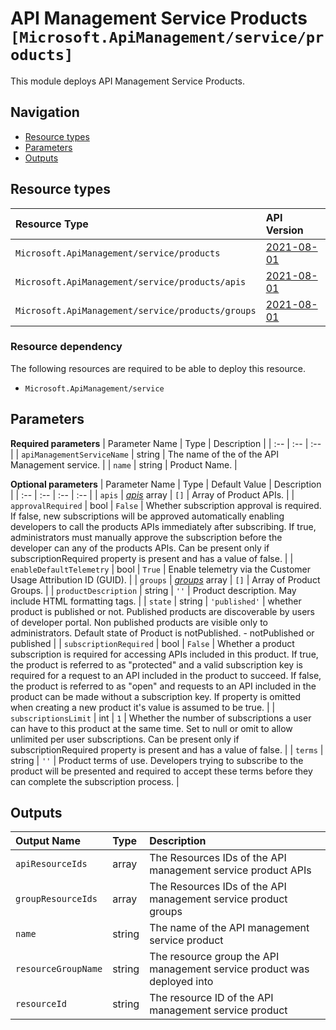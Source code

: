# API Management Service Products `[Microsoft.ApiManagement/service/products]`

This module deploys API Management Service Products.

## Navigation

- [Resource types](#Resource-types)
- [Parameters](#Parameters)
- [Outputs](#Outputs)

## Resource types

| Resource Type | API Version |
| :-- | :-- |
| `Microsoft.ApiManagement/service/products` | [2021-08-01](https://docs.microsoft.com/en-us/azure/templates/Microsoft.ApiManagement/2021-08-01/service/products) |
| `Microsoft.ApiManagement/service/products/apis` | [2021-08-01](https://docs.microsoft.com/en-us/azure/templates/Microsoft.ApiManagement/2021-08-01/service/products/apis) |
| `Microsoft.ApiManagement/service/products/groups` | [2021-08-01](https://docs.microsoft.com/en-us/azure/templates/Microsoft.ApiManagement/2021-08-01/service/products/groups) |

### Resource dependency

The following resources are required to be able to deploy this resource.

- `Microsoft.ApiManagement/service`

## Parameters

**Required parameters**
| Parameter Name | Type | Description |
| :-- | :-- | :-- |
| `apiManagementServiceName` | string | The name of the of the API Management service. |
| `name` | string | Product Name. |

**Optional parameters**
| Parameter Name | Type | Default Value | Description |
| :-- | :-- | :-- | :-- |
| `apis` | _[apis](apis/readme.md)_ array | `[]` | Array of Product APIs. |
| `approvalRequired` | bool | `False` | Whether subscription approval is required. If false, new subscriptions will be approved automatically enabling developers to call the products APIs immediately after subscribing. If true, administrators must manually approve the subscription before the developer can any of the products APIs. Can be present only if subscriptionRequired property is present and has a value of false. |
| `enableDefaultTelemetry` | bool | `True` | Enable telemetry via the Customer Usage Attribution ID (GUID). |
| `groups` | _[groups](groups/readme.md)_ array | `[]` | Array of Product Groups. |
| `productDescription` | string | `''` | Product description. May include HTML formatting tags. |
| `state` | string | `'published'` | whether product is published or not. Published products are discoverable by users of developer portal. Non published products are visible only to administrators. Default state of Product is notPublished. - notPublished or published |
| `subscriptionRequired` | bool | `False` | Whether a product subscription is required for accessing APIs included in this product. If true, the product is referred to as "protected" and a valid subscription key is required for a request to an API included in the product to succeed. If false, the product is referred to as "open" and requests to an API included in the product can be made without a subscription key. If property is omitted when creating a new product it's value is assumed to be true. |
| `subscriptionsLimit` | int | `1` | Whether the number of subscriptions a user can have to this product at the same time. Set to null or omit to allow unlimited per user subscriptions. Can be present only if subscriptionRequired property is present and has a value of false. |
| `terms` | string | `''` | Product terms of use. Developers trying to subscribe to the product will be presented and required to accept these terms before they can complete the subscription process. |


## Outputs

| Output Name | Type | Description |
| :-- | :-- | :-- |
| `apiResourceIds` | array | The Resources IDs of the API management service product APIs |
| `groupResourceIds` | array | The Resources IDs of the API management service product groups |
| `name` | string | The name of the API management service product |
| `resourceGroupName` | string | The resource group the API management service product was deployed into |
| `resourceId` | string | The resource ID of the API management service product |
